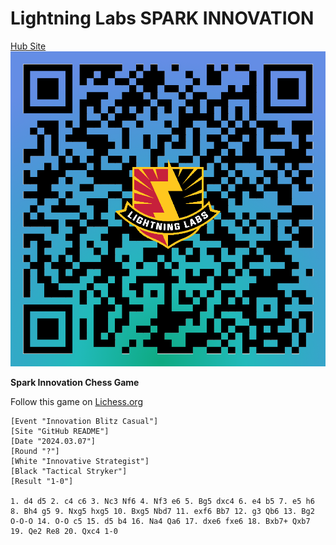 # Lightning Labs SPARK INNOVATION

[Hub Site](https://lightning-labs-softwaredevteam.github.io/LLHubSite/)
![QR Code](images/Lightning%20Labs%20Hub%20Site.png)

**Spark Innovation Chess Game**

Follow this game on [Lichess.org](https://lichess.org/cfmAfj4B)
```pgn
[Event "Innovation Blitz Casual"]
[Site "GitHub README"]
[Date "2024.03.07"]
[Round "?"]
[White "Innovative Strategist"]
[Black "Tactical Stryker"]
[Result "1-0"]

1. d4 d5 2. c4 c6 3. Nc3 Nf6 4. Nf3 e6 5. Bg5 dxc4 6. e4 b5 7. e5 h6 8. Bh4 g5 9. Nxg5 hxg5 10. Bxg5 Nbd7 11. exf6 Bb7 12. g3 Qb6 13. Bg2 O-O-O 14. O-O c5 15. d5 b4 16. Na4 Qa6 17. dxe6 fxe6 18. Bxb7+ Qxb7 19. Qe2 Re8 20. Qxc4 1-0
